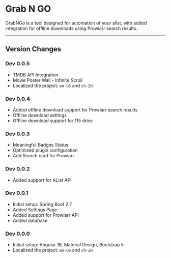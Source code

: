 # Grab N GO
GrabNGo is a tool designed for automation of your alist, with added integration for offline downloads using Prowlarr search results.

---

## Version Changes
### Dev 0.0.5
- TMDB API Integration
- Movie Poster Wall - Infinite Scroll
- Localized the project: `en-US` and `ch-ZH`


### Dev 0.0.4
- Added offline download support for Prowlarr search results
- Offline download settings
- Offline download support for 115 drive

### Dev 0.0.3
- Meaningful Badges Status
- Optimized plugin configuration
- Add Search card for Prowlarr

### Dev 0.0.2
- Added support for AList API

### Dev 0.0.1
- Initial setup: Spring Boot 2.7
- Added Settings Page
- Added support for Prowlarr API
- Added database

### Dev 0.0.0
- Initial setup: Angular 16, Material Design, Bootstrap 5
- Localized the project: `en-US` and `ch-ZH`
